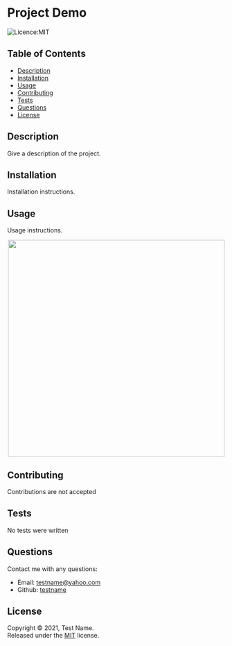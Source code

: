 # Project Demo
![Licence:MIT](https://img.shields.io/badge/license-MIT-blue.svg "license Badge")

## Table of Contents
* [Description](#description)
* [Installation](#installation)
* [Usage](#usage)
* [Contributing](#contributing)
* [Tests](#tests)
* [Questions](#questions)
* [License](#license)

## Description
Give a description of the project.

## Installation
Installation instructions.

## Usage
Usage instructions.<br>
<a href=""></a>
<p align="center"><img src="" alt= "" width="500px"></p>
 

## Contributing
Contributions are not accepted<br>


## Tests
No tests were written


## Questions
Contact me with any questions:
* Email: testname@yahoo.com
* Github: <a href="https://github.com/testname">testname</a>

## License
Copyright © 2021, Test Name.<br>Released under the <a href="https://opensource.org/licenses/MIT">MIT</a> license.

